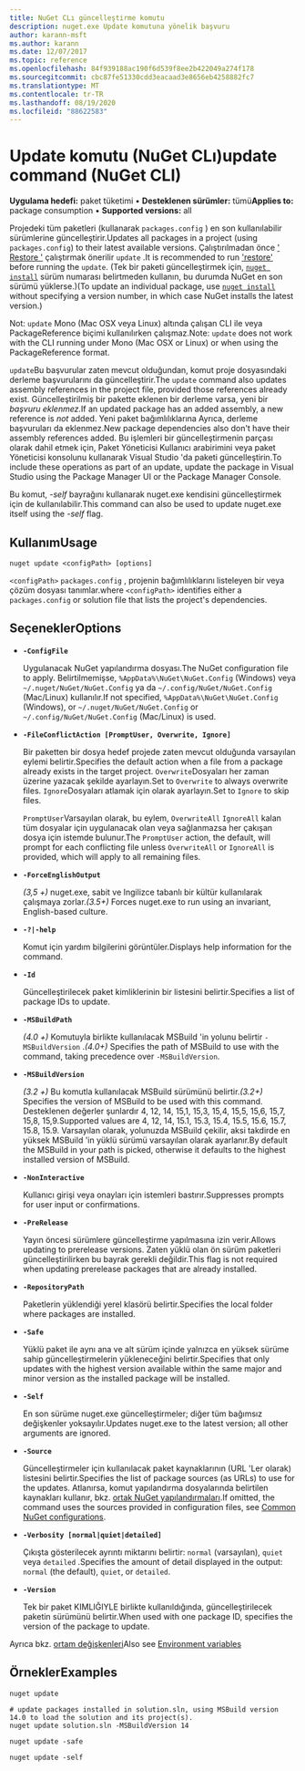 ```yaml
---
title: NuGet CLı güncelleştirme komutu
description: nuget.exe Update komutuna yönelik başvuru
author: karann-msft
ms.author: karann
ms.date: 12/07/2017
ms.topic: reference
ms.openlocfilehash: 84f939188ac190f6d539f8ee2b422049a274f178
ms.sourcegitcommit: cbc87fe51330cdd3eacaad3e8656eb4258882fc7
ms.translationtype: MT
ms.contentlocale: tr-TR
ms.lasthandoff: 08/19/2020
ms.locfileid: "88622583"
---
```

# <a name="update-command-nuget-cli"></a><span data-ttu-id="ddef3-103">Update komutu (NuGet CLı)</span><span class="sxs-lookup"><span data-stu-id="ddef3-103">update command (NuGet CLI)</span></span>

<span data-ttu-id="ddef3-104">**Uygulama hedefi:** paket tüketimi &bullet; **Desteklenen sürümler:** tümü</span><span class="sxs-lookup"><span data-stu-id="ddef3-104">**Applies to:** package consumption &bullet; **Supported versions:** all</span></span>

<span data-ttu-id="ddef3-105">Projedeki tüm paketleri (kullanarak `packages.config` ) en son kullanılabilir sürümlerine güncelleştirir.</span><span class="sxs-lookup"><span data-stu-id="ddef3-105">Updates all packages in a project (using `packages.config`) to their latest available versions.</span></span> <span data-ttu-id="ddef3-106">Çalıştırılmadan önce [' Restore '](cli-ref-restore.md) çalıştırmak önerilir `update` .</span><span class="sxs-lookup"><span data-stu-id="ddef3-106">It is recommended to run ['restore'](cli-ref-restore.md) before running the `update`.</span></span> <span data-ttu-id="ddef3-107">(Tek bir paketi güncelleştirmek için, [`nuget install`](cli-ref-install.md) sürüm numarası belirtmeden kullanın, bu durumda NuGet en son sürümü yüklerse.)</span><span class="sxs-lookup"><span data-stu-id="ddef3-107">(To update an individual package, use [`nuget install`](cli-ref-install.md) without specifying a version number, in which case NuGet installs the latest version.)</span></span>

<span data-ttu-id="ddef3-108">Not: `update` Mono (Mac OSX veya Linux) altında çalışan CLI ile veya PackageReference biçimi kullanılırken çalışmaz.</span><span class="sxs-lookup"><span data-stu-id="ddef3-108">Note: `update` does not work with the CLI running under Mono (Mac OSX or Linux) or when using the PackageReference format.</span></span>

<span data-ttu-id="ddef3-109">`update`Bu başvurular zaten mevcut olduğundan, komut proje dosyasındaki derleme başvurularını da güncelleştirir.</span><span class="sxs-lookup"><span data-stu-id="ddef3-109">The `update` command also updates assembly references in the project file, provided those references already exist.</span></span> <span data-ttu-id="ddef3-110">Güncelleştirilmiş bir pakette eklenen bir derleme varsa, yeni bir *başvuru eklenmez.*</span><span class="sxs-lookup"><span data-stu-id="ddef3-110">If an updated package has an added assembly, a new reference is *not* added.</span></span> <span data-ttu-id="ddef3-111">Yeni paket bağımlılıklarına Ayrıca, derleme başvuruları da eklenmez.</span><span class="sxs-lookup"><span data-stu-id="ddef3-111">New package dependencies also don't have their assembly references added.</span></span> <span data-ttu-id="ddef3-112">Bu işlemleri bir güncelleştirmenin parçası olarak dahil etmek için, Paket Yöneticisi Kullanıcı arabirimini veya paket Yöneticisi konsolunu kullanarak Visual Studio 'da paketi güncelleştirin.</span><span class="sxs-lookup"><span data-stu-id="ddef3-112">To include these operations as part of an update, update the package in Visual Studio using the Package Manager UI or the Package Manager Console.</span></span>

<span data-ttu-id="ddef3-113">Bu komut, *-self* bayrağını kullanarak nuget.exe kendisini güncelleştirmek için de kullanılabilir.</span><span class="sxs-lookup"><span data-stu-id="ddef3-113">This command can also be used to update nuget.exe itself using the *-self* flag.</span></span>

## <a name="usage"></a><span data-ttu-id="ddef3-114">Kullanım</span><span class="sxs-lookup"><span data-stu-id="ddef3-114">Usage</span></span>

```cli
nuget update <configPath> [options]
```

<span data-ttu-id="ddef3-115">`<configPath>` `packages.config` , projenin bağımlılıklarını listeleyen bir veya çözüm dosyası tanımlar.</span><span class="sxs-lookup"><span data-stu-id="ddef3-115">where `<configPath>` identifies either a `packages.config` or solution file that lists the project's dependencies.</span></span>

## <a name="options"></a><span data-ttu-id="ddef3-116">Seçenekler</span><span class="sxs-lookup"><span data-stu-id="ddef3-116">Options</span></span>

- **`-ConfigFile`**

  <span data-ttu-id="ddef3-117">Uygulanacak NuGet yapılandırma dosyası.</span><span class="sxs-lookup"><span data-stu-id="ddef3-117">The NuGet configuration file to apply.</span></span> <span data-ttu-id="ddef3-118">Belirtilmemişse, `%AppData%\NuGet\NuGet.Config` (Windows) veya `~/.nuget/NuGet/NuGet.Config` ya da `~/.config/NuGet/NuGet.Config` (Mac/Linux) kullanılır.</span><span class="sxs-lookup"><span data-stu-id="ddef3-118">If not specified, `%AppData%\NuGet\NuGet.Config` (Windows), or `~/.nuget/NuGet/NuGet.Config` or `~/.config/NuGet/NuGet.Config` (Mac/Linux) is used.</span></span>

- **`-FileConflictAction [PromptUser, Overwrite, Ignore]`**

  <span data-ttu-id="ddef3-119">Bir paketten bir dosya hedef projede zaten mevcut olduğunda varsayılan eylemi belirtir.</span><span class="sxs-lookup"><span data-stu-id="ddef3-119">Specifies the default action when a file from a package already exists in the target project.</span></span> <span data-ttu-id="ddef3-120">`Overwrite`Dosyaları her zaman üzerine yazacak şekilde ayarlayın.</span><span class="sxs-lookup"><span data-stu-id="ddef3-120">Set to `Overwrite` to always overwrite files.</span></span> <span data-ttu-id="ddef3-121">`Ignore`Dosyaları atlamak için olarak ayarlayın.</span><span class="sxs-lookup"><span data-stu-id="ddef3-121">Set to `Ignore` to skip files.</span></span>

  <span data-ttu-id="ddef3-122">`PromptUser`Varsayılan olarak, bu eylem, `OverwriteAll` `IgnoreAll` kalan tüm dosyalar için uygulanacak olan veya sağlanmazsa her çakışan dosya için istemde bulunur.</span><span class="sxs-lookup"><span data-stu-id="ddef3-122">The `PromptUser` action, the default, will prompt for each conflicting file unless `OverwriteAll` or `IgnoreAll` is provided, which will apply to all remaining files.</span></span>

- **`-ForceEnglishOutput`**

  <span data-ttu-id="ddef3-123">*(3,5 +)* nuget.exe, sabit ve Ingilizce tabanlı bir kültür kullanılarak çalışmaya zorlar.</span><span class="sxs-lookup"><span data-stu-id="ddef3-123">*(3.5+)* Forces nuget.exe to run using an invariant, English-based culture.</span></span>

- **`-?|-help`**

  <span data-ttu-id="ddef3-124">Komut için yardım bilgilerini görüntüler.</span><span class="sxs-lookup"><span data-stu-id="ddef3-124">Displays help information for the command.</span></span>

- **`-Id`**

  <span data-ttu-id="ddef3-125">Güncelleştirilecek paket kimliklerinin bir listesini belirtir.</span><span class="sxs-lookup"><span data-stu-id="ddef3-125">Specifies a list of package IDs to update.</span></span>

- **`-MSBuildPath`**

  <span data-ttu-id="ddef3-126">*(4.0 +)* Komutuyla birlikte kullanılacak MSBuild 'in yolunu belirtir `-MSBuildVersion` .</span><span class="sxs-lookup"><span data-stu-id="ddef3-126">*(4.0+)* Specifies the path of MSBuild to use with the command, taking precedence over `-MSBuildVersion`.</span></span>

- **`-MSBuildVersion`**

  <span data-ttu-id="ddef3-127">*(3.2 +)* Bu komutla kullanılacak MSBuild sürümünü belirtir.</span><span class="sxs-lookup"><span data-stu-id="ddef3-127">*(3.2+)* Specifies the version of MSBuild to be used with this command.</span></span> <span data-ttu-id="ddef3-128">Desteklenen değerler şunlardır 4, 12, 14, 15,1, 15,3, 15,4, 15,5, 15,6, 15,7, 15,8, 15,9.</span><span class="sxs-lookup"><span data-stu-id="ddef3-128">Supported values are 4, 12, 14, 15.1, 15.3, 15.4, 15.5, 15.6, 15.7, 15.8, 15.9.</span></span> <span data-ttu-id="ddef3-129">Varsayılan olarak, yolunuzda MSBuild çekilir, aksi takdirde en yüksek MSBuild 'in yüklü sürümü varsayılan olarak ayarlanır.</span><span class="sxs-lookup"><span data-stu-id="ddef3-129">By default the MSBuild in your path is picked, otherwise it defaults to the highest installed version of MSBuild.</span></span>

- **`-NonInteractive`**

  <span data-ttu-id="ddef3-130">Kullanıcı girişi veya onayları için istemleri bastırır.</span><span class="sxs-lookup"><span data-stu-id="ddef3-130">Suppresses prompts for user input or confirmations.</span></span>

- **`-PreRelease`**

  <span data-ttu-id="ddef3-131">Yayın öncesi sürümlere güncelleştirme yapılmasına izin verir.</span><span class="sxs-lookup"><span data-stu-id="ddef3-131">Allows updating to prerelease versions.</span></span> <span data-ttu-id="ddef3-132">Zaten yüklü olan ön sürüm paketleri güncelleştirilirken bu bayrak gerekli değildir.</span><span class="sxs-lookup"><span data-stu-id="ddef3-132">This flag is not required when updating prerelease packages that are already installed.</span></span>

- **`-RepositoryPath`**

  <span data-ttu-id="ddef3-133">Paketlerin yüklendiği yerel klasörü belirtir.</span><span class="sxs-lookup"><span data-stu-id="ddef3-133">Specifies the local folder where packages are installed.</span></span>

- **`-Safe`**

  <span data-ttu-id="ddef3-134">Yüklü paket ile aynı ana ve alt sürüm içinde yalnızca en yüksek sürüme sahip güncelleştirmelerin yükleneceğini belirtir.</span><span class="sxs-lookup"><span data-stu-id="ddef3-134">Specifies that only updates with the highest version available within the same major and minor version as the installed package will be installed.</span></span>

- **`-Self`**

  <span data-ttu-id="ddef3-135">En son sürüme nuget.exe güncelleştirmeler; diğer tüm bağımsız değişkenler yoksayılır.</span><span class="sxs-lookup"><span data-stu-id="ddef3-135">Updates nuget.exe to the latest version; all other arguments are ignored.</span></span>

- **`-Source`**

  <span data-ttu-id="ddef3-136">Güncelleştirmeler için kullanılacak paket kaynaklarının (URL 'Ler olarak) listesini belirtir.</span><span class="sxs-lookup"><span data-stu-id="ddef3-136">Specifies the list of package sources (as URLs) to use for the updates.</span></span> <span data-ttu-id="ddef3-137">Atlanırsa, komut yapılandırma dosyalarında belirtilen kaynakları kullanır, bkz. [ortak NuGet yapılandırmaları](../../consume-packages/configuring-nuget-behavior.md).</span><span class="sxs-lookup"><span data-stu-id="ddef3-137">If omitted, the command uses the sources provided in configuration files, see [Common NuGet configurations](../../consume-packages/configuring-nuget-behavior.md).</span></span>

- **`-Verbosity [normal|quiet|detailed]`**

  <span data-ttu-id="ddef3-138">Çıkışta gösterilecek ayrıntı miktarını belirtir: `normal` (varsayılan), `quiet` veya `detailed` .</span><span class="sxs-lookup"><span data-stu-id="ddef3-138">Specifies the amount of detail displayed in the output: `normal` (the default), `quiet`, or `detailed`.</span></span>

- **`-Version`**

  <span data-ttu-id="ddef3-139">Tek bir paket KIMLIĞIYLE birlikte kullanıldığında, güncelleştirilecek paketin sürümünü belirtir.</span><span class="sxs-lookup"><span data-stu-id="ddef3-139">When used with one package ID, specifies the version of the package to update.</span></span>

<span data-ttu-id="ddef3-140">Ayrıca bkz. [ortam değişkenleri](cli-ref-environment-variables.md)</span><span class="sxs-lookup"><span data-stu-id="ddef3-140">Also see [Environment variables](cli-ref-environment-variables.md)</span></span>

## <a name="examples"></a><span data-ttu-id="ddef3-141">Örnekler</span><span class="sxs-lookup"><span data-stu-id="ddef3-141">Examples</span></span>

```cli
nuget update

# update packages installed in solution.sln, using MSBuild version 14.0 to load the solution and its project(s).
nuget update solution.sln -MSBuildVersion 14

nuget update -safe

nuget update -self
```
